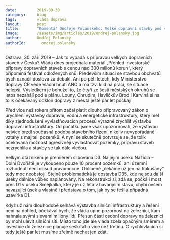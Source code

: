 ```yaml
---
date:         2019-09-30
category:     blog
tags:         vláda doprava
layout:       post
title:        "Komentář Ondřeje Polanského: Velké dopravní stavby pod vedením hnutí ANO váznou. Čtyři ze šesti městských okruhů se letos nezahájí podle plánu"
image:        /assets/img/articles/2019/ondrej-polansky.jpg
author:       Ondřej Polanský
authorId:       ondrej.polansky
---
```


  

 

Ostrava, 30. září 2019 – Jak to vypadá s přípravou velkých dopravních staveb v Česku? Vláda dnes projednala materiál „Přehled investorské přípravy dopravních staveb s cenou nad 300 milionů korun“, který připomíná festival odložených snů. Především situaci se stavbou obchvatů bych označil doslova za debakl. Ani po pěti letech, kdy Ministerstvo dopravy ČR vede vládní hnutí ANO a má tzv. klid na práci, se situace nelepší. Výsledkem je bohužel to, že čtyři ze šesti městských okruhů se letos nezahájí podle plánu. Louny, Chrudim, Havlíčkův Brod i Karviná si na tolik očekávaný odklon dopravy z města ještě pár let počkají. 

 

Před více než rokem přitom začal platit dlouho připravovaný zákon o urychlení výstavby dopravní, vodní a energetické infrastruktury, který měl díky zjednodušení vyvlastňovacích procesů výrazně zrychlit výstavbu dopravní infrastruktury. Od počátku jsme však upozorňovali, že výstavbu nejvíce brzdí současná podoba stavebního řízení, nikoliv nevypořádané vztahy s majiteli pozemků. A nyní se skutečně potvrzuje se, že tolik očekávaná možnost agresivněji vyvlastňovat pozemky, přípravu staveb nezrychlila a stavby se tak dále vlečou.

 

Velkým otazníkem je premiérem slibovaná D3. Na jejím úseku Nažidla – Dolní Dvořiště je vykoupeno pouze 10 procent pozemků, ani územní rozhodnutí není dosud pravomocné. Oblíbené „čekáme už jen na Rakušany“ tedy moc neobstojí. Stejně problematická je dostavba D35, kde nejsou další úseky dálnice vůbec naplánovány. Na rekonstrukci si, zdá se, počká i most přes D1 v úseku Šmejkalka, který je už léta v havarijním stavu, chybí ovšem navazující úsek a vlastně i představa o tom, jak by se řešila případná uzavírka D1. 

 

Když už nám dlouhodobě selhává výstavba silniční infrastruktury a řešení není na dohled, očekával bych, že vláda upne pozornost na železnici, kam nahnala svými slevami miliony lidí. Přesun části osobní dopravy na železnici by mohl ulevit silniční síti. Místo toho jde ale vláda zcela opačným směrem a investice do železnice plánuje seškrtat o více než třetinu. O rychlovlacích si tedy ještě pár let musíme zřejmě nechat jen zdát.
